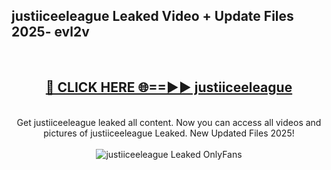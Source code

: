 <h2>justiiceeleague Leaked Video + Update Files 2025- evl2v</h2>
<br>
<div align="center">
<h2><a href="https://libra.edu.pl?justiiceeleague" rel="nofollow">🔴 CLICK HERE 🌐==►► justiiceeleague</a></h2>
<br>
Get justiiceeleague leaked all content. Now you can access all videos and pictures of justiiceeleague Leaked. New Updated Files 2025!
<br>
<br>
<a href="https://libra.edu.pl?justiiceeleague" rel="nofollow" data-target="animated-image.originalLink"><img src="https://i.ibb.co.com/WyWwxjT/player-gif2.gif" alt="justiiceeleague Leaked OnlyFans" style="max-width: 100%; display: inline-block;" data-target="animated-image.originalImage"></a>
</div>
<br>